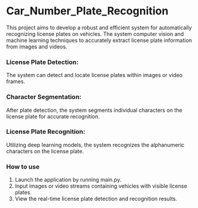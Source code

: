 # Car_Number_Plate_Recognition

This project aims to develop a robust and efficient system for automatically recognizing license plates on vehicles. The system computer vision and machine learning techniques to accurately extract license plate information from images and videos.



### License Plate Detection: 
The system can detect and locate license plates within images or video frames.
### Character Segmentation:
After plate detection, the system segments individual characters on the license plate for accurate recognition.
### License Plate Recognition:
Utilizing deep learning models, the system recognizes the alphanumeric characters on the license plate.


### How to use
1. Launch the application by running main.py.
2. Input images or video streams containing vehicles with visible license plates.
3. View the real-time license plate detection and recognition results.
